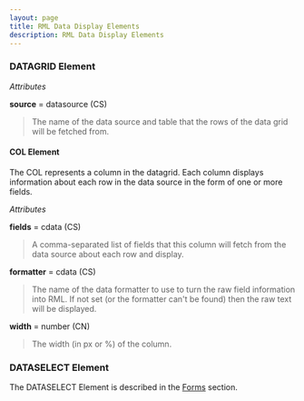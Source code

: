 ```yaml
---
layout: page
title: RML Data Display Elements
description: RML Data Display Elements
---
```


### DATAGRID Element

*Attributes*

**source** = datasource (CS)
>The name of the data source and table that the rows of the data grid will be fetched from.

#### COL Element

The COL represents a column in the datagrid. Each column displays information about each row in the data source in the form of one or more fields.

*Attributes*

**fields** = cdata (CS)
>A comma-separated list of fields that this column will fetch from the data source about each row and display.

**formatter** = cdata (CS)
>The name of the data formatter to use to turn the raw field information into RML. If not set (or the formatter can't be found) then the raw text will be displayed.

**width** = number (CN)
>The width (in px or %) of the column.

### DATASELECT Element

The DATASELECT Element is described in the [Forms](forms.html#dataselect-element) section.
